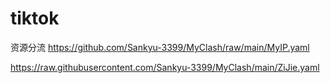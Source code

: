 # tiktok
资源分流
https://github.com/Sankyu-3399/MyClash/raw/main/MyIP.yaml

https://raw.githubusercontent.com/Sankyu-3399/MyClash/main/ZiJie.yaml

